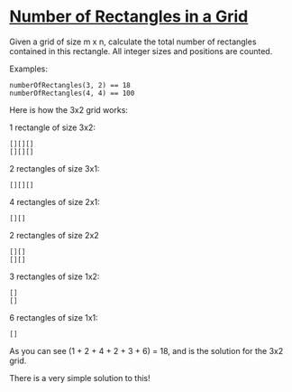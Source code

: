 # [Number of Rectangles in a Grid](https://www.codewars.com/kata/number-of-rectangles-in-a-grid "https://www.codewars.com/kata/556cebcf7c58da564a000045")

Given a grid of size m x n, calculate the total number of rectangles contained in this rectangle. All integer sizes and positions are counted.

Examples:
```
numberOfRectangles(3, 2) == 18
numberOfRectangles(4, 4) == 100
```

Here is how the 3x2 grid works:

1 rectangle of size 3x2:
```
[][][]
[][][]
```

2 rectangles of size 3x1:
```
[][][]
```

4 rectangles of size 2x1:
```
[][]
```

2 rectangles of size 2x2
```
[][]
[][]
```

3 rectangles of size 1x2:
```
[]
[]
```

6 rectangles of size 1x1:
```
[]
```

As you can see (1 + 2 + 4 + 2 + 3 + 6) = 18, and is the solution for the 3x2 grid.

There is a very simple solution to this!